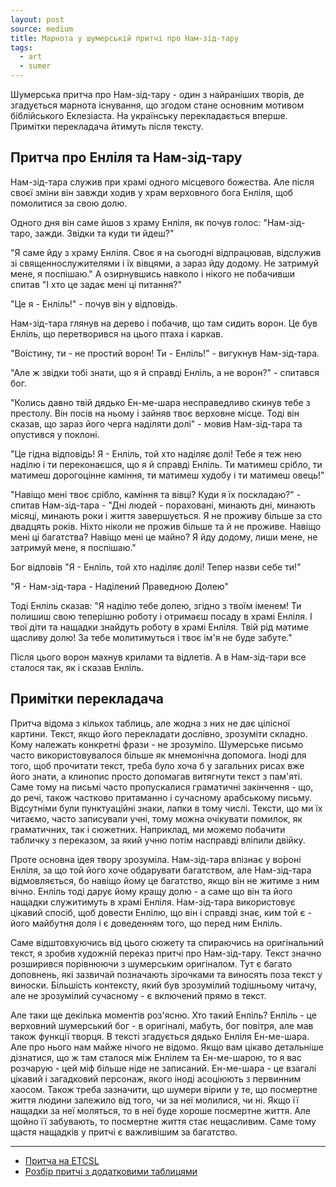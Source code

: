 ```yaml
---
layout: post
source: medium
title: Марнота у шумерській притчі про Нам-зід-тару
tags:
  - art
  - sumer
---
```

Шумерська притча про Нам-зід-тару - один з найраніших творів, де згадується марнота існування, що згодом стане основним мотивом біблійського Еклезіаста. 
На українську перекладається вперше. 
Примітки перекладача йтимуть після тексту.

## Притча про Енліля та Нам-зід-тару

Нам-зід-тара служив при храмі одного місцевого божества. Але після своєї зміни він завжди ходив у храм верховного бога Енліля, щоб помолитися за свою долю.

Одного дня він саме йшов з храму Енліля, як почув голос: "Нам-зід-таро, зажди. Звідки та куди ти йдеш?"

"Я саме йду з храму Енліля. Своє я на сьогодні відпрацював, відслужив зі священнослужителями і їх вівцями, а зараз йду додому. Не затримуй мене, я поспішаю." А озирнувшись навколо і нікого не побачивши спитав "І хто це задає мені ці питання?"

"Це я - Енліль!" - почув він у відповідь.

Нам-зід-тара глянув на дерево і побачив, що там сидить ворон. Це був Енліль, що перетворився на цього птаха і каркав.

"Воістину, ти - не простий ворон! Ти - Енліль!" - вигукнув Нам-зід-тара.

"Але ж звідки тобі знати, що я й справді Енліль, а не ворон?" - спитався бог. 

"Колись давно твій дядько Ен-ме-шара несправедливо скинув тебе з престолу. Він посів на ньому і зайняв твоє верховне місце. Тоді він сказав, що зараз його черга наділяти долі" - мовив Нам-зід-тара та опустився у поклоні.

"Це гідна відповідь! Я - Енліль, той хто наділяє долі! Тебе я теж нею наділю і ти переконаєшся, що я й справді Енліль. Ти матимеш срібло, ти матимеш дорогоцінне каміння, ти матимеш худобу і ти матимеш овець!"

"Навіщо мені твоє срібло, каміння та вівці? Куди я їх поскладаю?" - спитав Нам-зід-тара - "Дні людей - пораховані, минають дні, минають місяці, минають роки і життя завершується. Я не проживу більше за сто двадцять років. Ніхто ніколи не прожив більше та й не проживе. Навіщо мені ці багатства? Навіщо мені це майно? Я йду додому, лиши мене, не затримуй мене, я поспішаю."

Бог відповів "Я - Енліль, той хто наділяє долі! Тепер назви себе ти!"

"Я - Нам-зід-тара - Наділений Праведною Долею"

Тоді Енліль сказав: "Я наділю тебе долею, згідно з твоїм іменем! Ти полишиш свою теперішню роботу і отримаєш посаду в храмі Енліля. І твої діти та нащадки знайдуть роботу в храмі Енліля. Твій рід матиме щасливу долю! За тебе молитимуться і твоє ім'я не буде забуте."

Після цього ворон махнув крилами та відлетів. А в Нам-зід-тари все сталося так, як і сказав Енліль.

## Примітки перекладача

Притча відома з кількох таблиць, але жодна з них не дає цілісної картини. 
Текст, якщо його перекладати дослівно, зрозуміти складно. 
Кому належать конкретні фрази - не зрозуміло. 
Шумерське письмо часто використовувалося більше як мнемонічна допомога. 
Іноді для того, щоб прочитати текст, треба було хоча б у загальних рисах вже його знати, а клинопис просто допомагав витягнути текст з пам'яті. 
Саме тому на письмі часто пропускалися граматичні закінчення - що, до речі, також частково притаманно і сучасному арабському письму. 
Відсутніми були пунктуаційні знаки, лапки в тому числі. 
Тексти, що ми їх читаємо, часто записували учні, тому можна очікувати помилок, як граматичних, так і сюжетних. 
Наприклад, ми можемо побачити табличку з переказом, за який учню потім насправді вліпили двійку.

Проте основна ідея твору зрозуміла. 
Нам-зід-тара впізнає у во́роні Енліля, за що той його хоче обдарувати багатством, але Нам-зід-тара відмовляється, бо навіщо йому це багатство, якщо він не житиме з ним вічно. 
Енліль тоді дарує йому кращу долю - а саме що він та його нащадки служитимуть в храмі Енліля. 
Нам-зід-тара використовує цікавий спосіб, щоб довести Енлілю, що він і справді знає, ким той є - його майбутня доля і є доведенням того, що перед ним Енліль. 


Саме відштовхуючись від цього сюжету та спираючись на оригінальний текст, я зробив художній переказ притчі про Нам-зід-тару. 
Текст значно розширився порівнюючи з шумерським оригіналом. 
Тут є багато доповнень, які зазвичай позначають зірочками та виносять поза текст у виноски. 
Більшість контексту, який був зрозумілий тодішньому читачу, але не зрозумілий сучасному - є включений прямо в текст.

Але таки ще декілька моментів роз'ясню. 
Хто такий Енліль? Енліль - це верховний шумерський бог - в оригіналі, мабуть, бог повітря, але мав також функції творця. 
В тексті згадується дядько Енліля Ен-ме-шара. 
Але про нього нам майже нічого не відомо. 
Якщо вам цікаво детальніше дізнатися, що ж там сталося між Енлілем та Ен-ме-шарою, то я вас розчарую - цей міф більше ніде не записаний. 
Ен-ме-шара - це взагалі цікавий і загадковий персонаж, якого іноді асоціюють з первинним хаосом. 
Також треба зазначити, що шумери вірили у те, що посмертне життя людини залежило від того, чи за неї молилися, чи ні. 
Якщо її нащадки за неї моляться, то в неї буде хороше посмертне життя. 
Але щойно її забувають, то посмертне життя стає нещасливим. 
Саме тому щастя нащадків у притчі є важливішим за багатство.

----

 - [Притча на ETCSL](https://etcsl.orinst.ox.ac.uk/section5/tr571.htm)
 - [Розбір притчі з додатковими таблицями](https://shs.cairn.info/revue-d-assyriologie-2010-1-page-87?lang=fr)